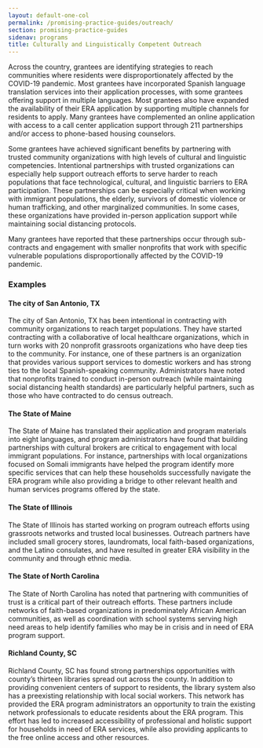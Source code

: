 ```yaml
---
layout: default-one-col
permalink: /promising-practice-guides/outreach/
section: promising-practice-guides
sidenav: programs
title: Culturally and Linguistically Competent Outreach
---
```


Across the country, grantees are identifying strategies to reach communities where residents were disproportionately affected by the COVID-19 pandemic.  Most grantees have incorporated Spanish language translation services into their application processes, with some grantees offering support in multiple languages.  Most grantees also have expanded the availability of their ERA application by supporting multiple channels for residents to apply. Many grantees have complemented an online application with access to a call center application support through 211 partnerships and/or access to phone-based housing counselors.  

Some grantees have achieved significant benefits by partnering with trusted community organizations with high levels of cultural and linguistic competencies.  Intentional partnerships with trusted organizations can especially help support outreach efforts to serve harder to reach populations that face technological, cultural, and linguistic barriers to ERA participation. These partnerships can be especially critical when working with immigrant populations, the elderly, survivors of domestic violence or human trafficking, and other marginalized communities.  In some cases, these organizations have provided in-person application support while maintaining social distancing protocols.  

Many grantees have reported that these partnerships occur through sub-contracts and engagement with smaller nonprofits that work with specific vulnerable populations disproportionally affected by the COVID-19 pandemic.

### Examples

#### The city of San Antonio, TX

The city of San Antonio, TX has been intentional in contracting with community organizations to reach target populations.  They have started contracting with a collaborative of local healthcare organizations, which in turn works with 20 nonprofit grassroots organizations who have deep ties to the community.  For instance, one of these partners is an organization that provides various support services to domestic workers and has strong ties to the local Spanish-speaking community. Administrators have noted that nonprofits trained to conduct in-person outreach (while maintaining social distancing health standards) are particularly helpful partners, such as those who have contracted to do census outreach. 

#### The State of Maine

The State of Maine has translated their application and program materials into eight languages, and program administrators have found that building partnerships with cultural brokers are critical to engagement with local immigrant populations. For instance, partnerships with local organizations focused on Somali immigrants have helped the program identify more specific services that can help these households successfully navigate the ERA program while also providing a bridge to other relevant health and human services programs offered by the state. 

#### The State of Illinois

The State of Illinois has started working on program outreach efforts using grassroots networks and trusted local businesses. Outreach partners have included small grocery stores, laundromats, local faith-based organizations, and the Latino consulates, and have resulted in greater ERA visibility in the community and through ethnic media. 

#### The State of North Carolina

The State of North Carolina has noted that partnering with communities of trust is a critical part of their outreach efforts. These partners include networks of faith-based organizations in predominately African American communities, as well as coordination with school systems serving high need areas to help identify families who may be in crisis and in need of ERA program support.

#### Richland County, SC

Richland County, SC has found strong partnerships opportunities with county’s thirteen libraries spread out across the county. In addition to providing convenient centers of support to residents, the library system also has a preexisting relationship with local social workers. This network has provided the ERA program administrators an opportunity to train the existing network professionals to educate residents about the ERA program. This effort has led to increased accessibility of professional and holistic support for households in need of ERA services, while also providing applicants to the free online access and other resources.  
